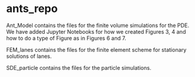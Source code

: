 # ants_repo
Ant_Model contains the files for the finite volume simulations for the PDE. 
We have added Jupyter Notebooks for how we created Figures 3, 4 and how to do a type of Figure as in Figures 6 and 7.

FEM_lanes contains the files for the finite element scheme for stationary solutions of lanes.

SDE_particle contains the files for the particle simulations.
